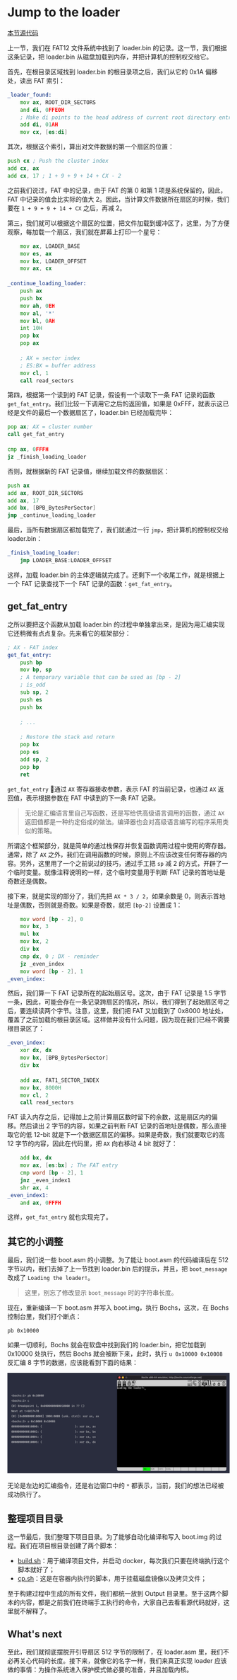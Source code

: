 # Jump to the loader

[本节源代码](https://github.com/puretears/yuna/tree/master/Documentation/Chapter1/Execise06)

上一节，我们在 FAT12 文件系统中找到了 loader.bin 的记录。这一节，我们根据这条记录，把 loader.bin 从磁盘加载到内存，并把计算机的控制权交给它。

首先，在根目录区域找到 loader.bin 的根目录项之后，我们从它的 0x1A 偏移处，读出 FAT 索引：

```asm
_loader_found:
    mov ax, ROOT_DIR_SECTORS
    and di, 0FFE0H
    ; Make di points to the head address of current root directory entry
    add di, 01AH
    mov cx, [es:di]
```

其次，根据这个索引，算出对文件数据的第一个扇区的位置：

```asm
push cx ; Push the cluster index
add cx, ax
add cx, 17 ; 1 + 9 + 9 + 14 + CX - 2
```

之前我们说过，FAT 中的记录，由于 FAT 的第 0 和第 1 项是系统保留的，因此，FAT 中记录的值会比实际的值大 2。因此，当计算文件数据所在扇区的时候，我们要在 `1 + 9 + 9 + 14 + CX` 之后，再减 2。

第三，我们就可以根据这个扇区的位置，把文件加载到缓冲区了，这里，为了方便观察，每加载一个扇区，我们就在屏幕上打印一个星号：

```asm
    mov ax, LOADER_BASE
    mov es, ax
    mov bx, LOADER_OFFSET
    mov ax, cx

_continue_loading_loader:
    push ax
    push bx
    mov ah, 0EH
    mov al, '*'
    mov bl, 0AH
    int 10H
    pop bx
    pop ax

    ; AX = sector index
    ; ES:BX = buffer address
    mov cl, 1
    call read_sectors
```

第四，根据第一个读到的 FAT 记录，假设有一个读取下一条 FAT 记录的函数 `get_fat_entry`。我们比较一下调用它之后的返回值，如果是 0xFFF，就表示这已经是文件的最后一个数据扇区了，loader.bin 已经加载完毕：

```asm
pop ax; AX = cluster number
call get_fat_entry

cmp ax, 0FFFH
jz _finish_loading_loader
```

否则，就根据新的 FAT 记录值，继续加载文件的数据扇区：

```asm
push ax
add ax, ROOT_DIR_SECTORS
add ax, 17
add bx, [BPB_BytesPerSector]
jmp _continue_loading_loader
```

最后，当所有数据扇区都加载完了，我们就通过一行 `jmp`，把计算机的控制权交给 loader.bin：

```asm
_finish_loading_loader:
    jmp LOADER_BASE:LOADER_OFFSET
```

这样，加载 loader.bin 的主体逻辑就完成了。还剩下一个收尾工作，就是根据上一个 FAT 记录查找下一个 FAT 记录的函数：`get_fat_entry`。

## get_fat_entry

之所以要把这个函数从加载 loader.bin 的过程中单独拿出来，是因为用汇编实现它还稍微有点点复杂。先来看它的框架部分：

```asm
; AX - FAT index
get_fat_entry:
    push bp
    mov bp, sp
    ; A temporary variable that can be used as [bp - 2]
    ; is_odd
    sub sp, 2
    push es
    push bx

    ; ...

    ; Restore the stack and return
    pop bx
    pop es
    add sp, 2
    pop bp
    ret
```

`get_fat_entry` 通过 `AX` 寄存器接收参数，表示 FAT 的当前记录，也通过 `AX` 返回值，表示根据参数在 FAT 中读到的下一条 FAT 记录。

> 无论是汇编语言里自己写函数，还是写给供高级语言调用的函数，通过 `AX` 返回值都是一种约定俗成的做法。编译器也会对高级语言编写的程序采用类似的策略。

所谓这个框架部分，就是简单的通过栈保存并恢复函数调用过程中使用的寄存器。通常，除了 `AX` 之外，我们在调用函数的时候，原则上不应该改变任何寄存器的内容。另外，这里用了一个之前说过的技巧，通过手工把 `sp` 减 2 的方式，开辟了一个临时变量。就像注释说明的一样，这个临时变量用于判断 FAT 记录的首地址是奇数还是偶数。

接下来，就是实现的部分了，我们先把 `AX * 3 / 2`，如果余数是 0，则表示首地址是偶数，否则就是奇数。如果是奇数，就把 `[bp-2]` 设置成 1：

```asm
    mov word [bp - 2], 0
    mov bx, 3
    mul bx
    mov bx, 2
    div bx
    cmp dx, 0 ; DX - reminder
    jz _even_index
    mov word [bp - 2], 1
_even_index:
```

然后，我们算一下 FAT 记录所在的起始扇区号。这次，由于 FAT 记录是 1.5 字节一条，因此，可能会存在一条记录跨扇区的情况，所以，我们得到了起始扇区号之后，要连续读两个字节。注意，这里，我们把 FAT 又加载到了 0x8000 地址处，覆盖了之前加载的根目录区域。这样做并没有什么问题，因为现在我们已经不需要根目录区了：

```asm
_even_index:
    xor dx, dx
    mov bx, [BPB_BytesPerSector]
    div bx

    add ax, FAT1_SECTOR_INDEX
    mov bx, 8000H
    mov cl, 2
    call read_sectors
```

FAT 读入内存之后，记得加上之前计算扇区数时留下的余数，这是扇区内的偏移。然后读出 2 字节的内容，如果之前判断 FAT 记录的首地址是偶数，那么直接取它的低 12-bit 就是下一个数据区扇区的偏移。如果是奇数，我们就要取它的高 12 字节的内容，因此在代码里，把 `AX` 向右移动 4 bit 就好了：

```asm
    add bx, dx
    mov ax, [es:bx] ; The FAT entry
    cmp word [bp - 2], 1
    jnz _even_index1
    shr ax, 4
_even_index1:
    and ax, 0FFFH
```

这样，`get_fat_entry` 就也实现完了。

## 其它的小调整

最后，我们说一些 boot.asm 的小调整。为了能让 boot.asm 的代码编译后在 512 字节以内，我们去掉了上一节找到 loader.bin 后的提示，并且，把 `boot_message` 改成了 `Loading the loader!`。

> 这里，别忘了修改显示 `boot_message` 时的字符串长度。

现在，重新编译一下 boot.asm 并写入 boot.img，执行 Bochs，这次，在 Bochs 控制台里，我们打个断点：

```shell
pb 0x10000
```

如果一切顺利，Bochs 就会在软盘中找到我们的 loader.bin，把它加载到 0x10000 处执行，然后 Bochs 就会被断下来，此时，执行 `u 0x10000 0x10008` 反汇编 8 字节的数据，应该能看到下面的结果：

![jump-to-the-loader](Images/jump-to-the-loader-1@2x.jpg)

无论是左边的汇编指令，还是右边窗口中的 `*` 都表示，当前，我们的想法已经被成功执行了。

## 整理项目目录

这一节最后，我们整理下项目目录。为了能够自动化编译和写入 boot.img 的过程。我们在项目根目录创建了两个脚本：

* [build.sh](https://github.com/puretears/yuna/blob/master/build.sh)：用于编译项目文件，并启动 docker，每次我们只要在终端执行这个脚本就好了；
* [cp.sh](https://github.com/puretears/yuna/blob/master/cp.sh)：这是在容器内执行的脚本，用于挂载磁盘镜像以及拷贝文件；

至于构建过程中生成的所有文件，我们都统一放到 Output 目录里。至于这两个脚本的内容，都是之前我们在终端手工执行的命令，大家自己去看看源代码就好，这里就不解释了。

## What's next

至此，我们就彻底摆脱开引导扇区 512 字节的限制了，在 loader.asm 里，我们不必再关心代码的长度。接下来，就像它的名字一样，我们来真正实现 loader 应该做的事情：为操作系统进入保护模式做必要的准备，并且加载内核。
